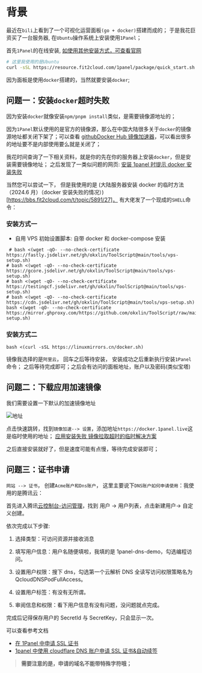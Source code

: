 # 背景

最近在`bili`上看到了一个可视化运营面板`(go + docker)`搭建而成的； 于是我花巨资买了一台服务器, 在`Ubuntu`操作系统上安装使用`1Panel`；

首先`1Panel`的在线安装, [如使用其他安装方式，可查看官网](https://1panel.cn/docs/installation/online_installation/)

```bash
# 这里我使用的是Ubuntu
curl -sSL https://resource.fit2cloud.com/1panel/package/quick_start.sh -o quick_start.sh && sudo bash quick_start.sh
```

因为面板是使用`docker`搭建的，当然就要安装`docker`;

## 问题一：安装`docker`超时失败

因为安装`docker`就像安装`npm/pnpm install`类似，是需要镜像源地址的；

因为`1Panel`默认使用的是官方的镜像源，那么在中国大陆很多关于`docker`的镜像源地址都关闭下架了；可以查看 [githubDocker Hub 镜像加速器](https://gist.github.com/y0ngb1n/7e8f16af3242c7815e7ca2f0833d3ea6)，可以看出很多的地址要不是内部使用要么就是关闭了；

我花时间查询了一下相关资料，就是你的先在你的服务器上安装`docker`，但是安装需要镜像地址； 之后发现了一类似问题的网页: [安装 1panel 时提示 docker 安装失败](https://bbs.fit2cloud.com/t/topic/5899)

当然您可以尝试一下， 但是我使用的是 (大陆服务器安装 docker 的临时方法（2024.6 月）（docker 安装失败的情况）)[https://bbs.fit2cloud.com/t/topic/5891/27]， 有大佬发了一个现成的`SHELL`命令：

### 安装方式一

- 自用 VPS 初始设置脚本: 自带 docker 和 docker-compose 安装

```SH
 # bash <(wget -qO- --no-check-certificate https://fastly.jsdelivr.net/gh/okxlin/ToolScript@main/tools/vps-setup.sh)
# bash <(wget -qO- --no-check-certificate https://gcore.jsdelivr.net/gh/okxlin/ToolScript@main/tools/vps-setup.sh)
# bash <(wget -qO- --no-check-certificate https://testingcf.jsdelivr.net/gh/okxlin/ToolScript@main/tools/vps-setup.sh)
# bash <(wget -qO- --no-check-certificate https://cdn.jsdelivr.net/gh/okxlin/ToolScript@main/tools/vps-setup.sh)
bash <(wget -qO- --no-check-certificate https://mirror.ghproxy.com/https://github.com/okxlin/ToolScript/raw/main/tools/vps-setup.sh)

```

### 安装方式二

```SH
bash <(curl -sSL https://linuxmirrors.cn/docker.sh)
```

镜像我选择的是`阿里云`， 回车之后等待安装， 安装成功之后重新执行安装`1Panel`命令； 之后等待完成即可；之后会有访问的面板地址，账户以及密码(类似宝塔)

## 问题二：下载应用加速镜像

我们需要设置一下默认的加速镜像地址

![地址](https://www.wangzevw.com/cdn-file/images/%E5%BE%AE%E4%BF%A1%E6%88%AA%E5%9B%BE_20240609160644.png)

点击快速跳转，找到`镜像加速--> 设置`，添加地址`https://docker.1panel.live`这是临时使用的地址；
[应用安装失败 镜像拉取超时的临时解决方案](https://bbs.fit2cloud.com/t/topic/5886)

之后直接安装就好了，但是速度可能有点慢，等待完成安装即可；

## 问题三：证书申请

`网站 --> 证书`， 创建`Acme账户和Dns账户`， 这里主要说下`DNS账户如何申请使用`：我使用的是腾讯云：

首先进入腾讯[云控制台-访问管理](https://console.cloud.tencent.com/cam/overview)，找到 用户 -> 用户列表，点击新建用户-> 自定义创建。

依次完成以下步骤:

1. 选择类型：可访问资源并接收消息
2. 填写用户信息：用户名随便填啦，我填的是 1panel-dns-demo，勾选编程访问。

3. 设置用户权限：搜下 dns，勾选第一个云解析 DNS 全读写访问权限策略名为 QcloudDNSPodFullAccess。

4. 设置用户标签：有没有无所谓。

5. 审阅信息和权限：看下用户信息有没有问题，没问题就点完成。

完成后记得保存用户的 SecretId 与 SecretKey，只会显示一次。

可以查看参考文档

- [在 1Panel 中申请 SSL 证书](https://insectmk.cn/posts/f3cf7d8c/index.html#%E5%88%9B%E5%BB%BA%E8%85%BE%E8%AE%AF%E4%BA%91%E7%94%A8%E6%88%B7)
- [1panel 中使用 cloudflare DNS 账户申请 SSL 证书&自动续签](https://www.soulcloser.com/4075/)

> **需要注意的是，申请的域名不能带特殊字符哦；**
